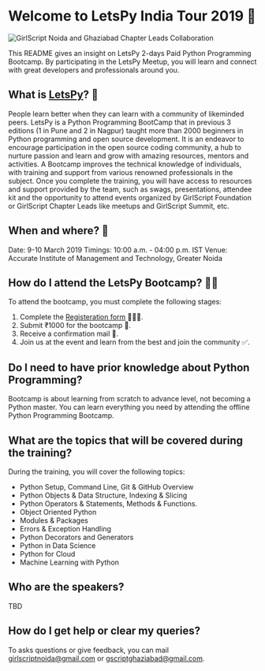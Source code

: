 # Welcome to LetsPy India Tour 2019 🚩

![GirlScript Noida and Ghaziabad Chapter Leads Collaboration](https://user-images.githubusercontent.com/47632017/52913428-20754780-32e4-11e9-89fe-2b4eb20202d3.png)


This README gives an insight on LetsPy 2-days Paid Python Programming Bootcamp. By participating in the LetsPy Meetup, you will learn and connect with great developers and professionals around you.

## What is [LetsPy](https://www.letspy.tech/)? 🤔

People learn better when they can learn with a community of likeminded peers. LetsPy is a Python Programming BootCamp that in previous 3 editions (1 in Pune and 2 in Nagpur) taught more than 2000 beginners in Python programming and open source development. It is an endeavor to encourage participation in the open source coding community, a hub to nurture passion and learn and grow with amazing resources, mentors and activities. A Bootcamp improves the technical knowledge of individuals, with training and support from various renowned professionals in the subject. Once you complete the training, you will have access to resources and support provided by the team, such as swags, presentations, attendee kit and the opportunity to attend events organized by GirlScript Foundation or GirlScript Chapter Leads like meetups and GirlScript Summit, etc.

## When and where? 👀
Date: 9-10 March 2019
Timings: 10:00 a.m. - 04:00 p.m. IST
Venue: Accurate Institute of Management and Technology, Greater Noida

## How do I attend the LetsPy Bootcamp? 🙋🏽‍

To attend the bootcamp, you must complete the following stages:

1.  Complete the [Registeration form](http://bit.ly/LetsPy19Form) 👨🏿‍🏫.
2.  Submit ₹1000 for the bootcamp 📝.
3.  Receive a confirmation mail 💬.
4. Join us at the event and learn from the best and join the community ✅.

## Do I need to have prior knowledge about Python Programming?

Bootcamp is about learning from scratch to advance level, not becoming a Python master. You can learn everything you need by attending the offline Python Programming Bootcamp.

## What are the topics that will be covered during the training?

During the training, you will cover the following topics:

- Python Setup, Command Line, Git & GitHub Overview
- Python Objects & Data Structure, Indexing & Slicing
- Python Operators & Statements, Methods & Functions.
- Object Oriented Python
- Modules & Packages
- Errors & Exception Handling
- Python Decorators and Generators
- Python in Data Science
- Python for Cloud
- Machine Learning with Python

## Who are the speakers?
TBD

## How do I get help or clear my queries?

To asks questions or give feedback, you can mail girlscriptnoida@gmail.com or gscriptghaziabad@gmail.com. 
